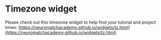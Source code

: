 # Timezone widget

Please check out this timezone widget to help find your tutorial and project times: [https://neuromatchacademy.github.io/widgets/tz.html](https://neuromatchacademy.github.io/widgets/tz.html)
